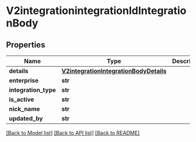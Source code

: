 # V2integrationintegrationIdIntegrationBody

## Properties
Name | Type | Description | Notes
------------ | ------------- | ------------- | -------------
**details** | [**V2integrationIntegrationBodyDetails**](V2integrationIntegrationBodyDetails.md) |  | [optional] 
**enterprise** | **str** |  | [optional] 
**integration_type** | **str** |  | [optional] 
**is_active** | **str** |  | [optional] 
**nick_name** | **str** |  | [optional] 
**updated_by** | **str** |  | [optional] 

[[Back to Model list]](../README.md#documentation-for-models) [[Back to API list]](../README.md#documentation-for-api-endpoints) [[Back to README]](../README.md)

